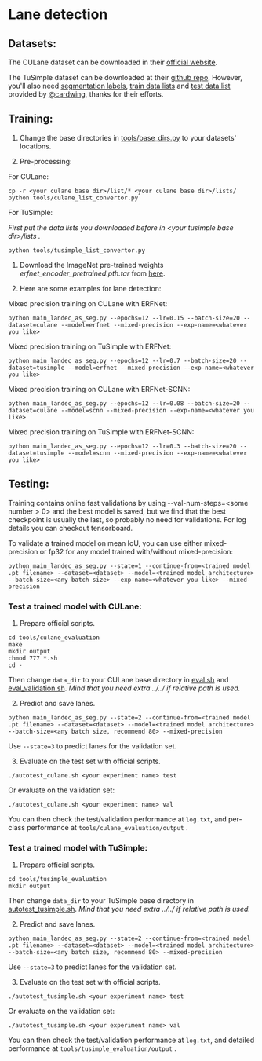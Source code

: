 # Lane detection

## Datasets: 

The CULane dataset can be downloaded in their [official website](https://xingangpan.github.io/projects/CULane.html).

The TuSimple dataset can be downloaded at their [github repo](https://github.com/TuSimple/tusimple-benchmark/issues/3). However, you'll also need [segmentation labels](https://drive.google.com/open?id=1uLZk_i6rxRMvwLF8dLy19dTJiOgnbotf), [train data lists](https://drive.google.com/open?id=1hzfxufoCnUYEahQ3k29b8flJhNk0gAo4) and [test data list](https://github.com/cardwing/Codes-for-Lane-Detection/blob/master/ENet-TuSimple-Torch/list/list_test.txt) provided by [@cardwing](https://github.com/cardwing), thanks for their efforts.

## Training:

1. Change the base directories in [tools/base_dirs.py](tools/base_dirs.py) to your datasets' locations.

2. Pre-processing:

For CULane:

```
cp -r <your culane base dir>/list/* <your culane base dir>/lists/
python tools/culane_list_convertor.py
```

For TuSimple:

*First put the data lists you downloaded before in \<your tusimple base dir\>/lists .*

```
python tools/tusimple_list_convertor.py
```

1. Download the ImageNet pre-trained weights *erfnet_encoder_pretrained.pth.tar* from [here](https://github.com/Eromera/erfnet_pytorch/tree/master/trained_models).

2. Here are some examples for lane detection:

Mixed precision training on CULane with ERFNet:

```
python main_landec_as_seg.py --epochs=12 --lr=0.15 --batch-size=20 --dataset=culane --model=erfnet --mixed-precision --exp-name=<whatever you like>
```

Mixed precision training on TuSimple with ERFNet:

```
python main_landec_as_seg.py --epochs=12 --lr=0.7 --batch-size=20 --dataset=tusimple --model=erfnet --mixed-precision --exp-name=<whatever you like>
```

Mixed precision training on CULane with ERFNet-SCNN:

```
python main_landec_as_seg.py --epochs=12 --lr=0.08 --batch-size=20 --dataset=culane --model=scnn --mixed-precision --exp-name=<whatever you like>
```

Mixed precision training on TuSimple with ERFNet-SCNN:

```
python main_landec_as_seg.py --epochs=12 --lr=0.3 --batch-size=20 --dataset=tusimple --model=scnn --mixed-precision --exp-name=<whatever you like>
```

## Testing:

Training contains online fast validations by using --val-num-steps=\<some number > 0\> and the best model is saved, but we find that the best checkpoint is usually the last, so probably no need for validations. For log details you can checkout tensorboard.

To validate a trained model on mean IoU, you can use either mixed-precision or fp32 for any model trained with/without mixed-precision:

```
python main_landec_as_seg.py --state=1 --continue-from=<trained model .pt filename> --dataset=<dataset> --model=<trained model architecture> --batch-size=<any batch size> --exp-name=<whatever you like> --mixed-precision
```

### Test a trained model with CULane:

1. Prepare official scripts.

```
cd tools/culane_evaluation
make
mkdir output
chmod 777 *.sh
cd -
```

Then change `data_dir` to your CULane base directory in [eval.sh](tools/culane_evaluation/eval.sh) and [eval_validation.sh](tools/culane_evaluation/eval_validation.sh). *Mind that you need extra ../../ if relative path is used.*

2. Predict and save lanes.
   
```
python main_landec_as_seg.py --state=2 --continue-from=<trained model .pt filename> --dataset=<dataset> --model=<trained model architecture> --batch-size=<any batch size, recommend 80> --mixed-precision
```

Use `--state=3` to predict lanes for the validation set.

3. Evaluate on the test set with official scripts.

```
./autotest_culane.sh <your experiment name> test
```

Or evaluate on the validation set:

```
./autotest_culane.sh <your experiment name> val
```

You can then check the test/validation performance at `log.txt`, and per-class performance at `tools/culane_evaluation/output` .

### Test a trained model with TuSimple:

1. Prepare official scripts.

```
cd tools/tusimple_evaluation
mkdir output
```

Then change `data_dir` to your TuSimple base directory in [autotest_tusimple.sh](autotest_tusimple.sh). *Mind that you need extra ../../ if relative path is used.*

2. Predict and save lanes.
   
```
python main_landec_as_seg.py --state=2 --continue-from=<trained model .pt filename> --dataset=<dataset> --model=<trained model architecture> --batch-size=<any batch size, recommend 80> --mixed-precision
```

Use `--state=3` to predict lanes for the validation set.

3. Evaluate on the test set with official scripts.

```
./autotest_tusimple.sh <your experiment name> test
```

Or evaluate on the validation set:

```
./autotest_tusimple.sh <your experiment name> val
```

You can then check the test/validation performance at `log.txt`, and detailed performance at `tools/tusimple_evaluation/output` .

